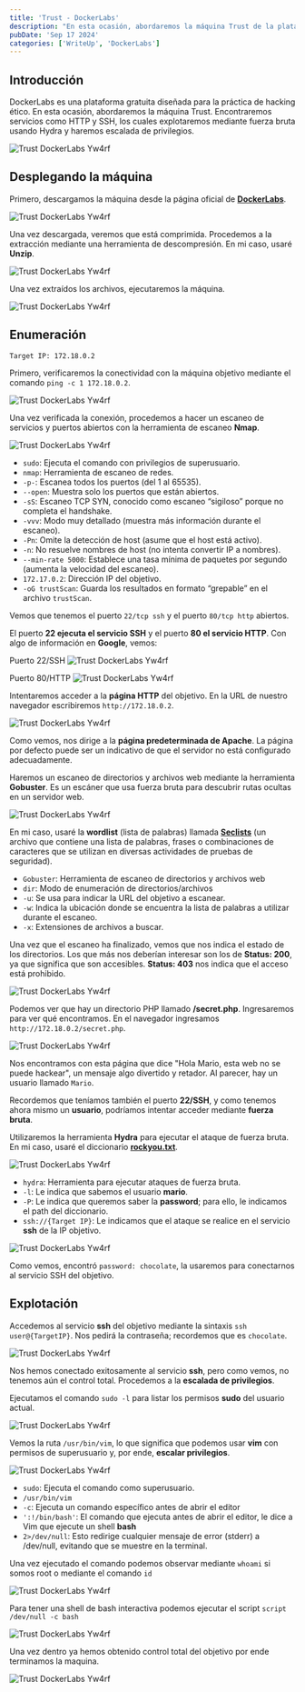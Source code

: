```yaml
---
title: 'Trust - DockerLabs'
description: "En esta ocasión, abordaremos la máquina Trust de la plataforma DockerLabs. Encontraremos servicios como http y ssh el cual explotaremos mediante fuerza bruta usando hydra y haremos escalada de privilegios."
pubDate: 'Sep 17 2024'
categories: ['WriteUp', 'DockerLabs']
--- 
```


## Introducción

DockerLabs es una plataforma gratuita diseñada para la práctica de hacking ético. En esta ocasión, abordaremos la máquina Trust. Encontraremos servicios como HTTP y SSH, los cuales explotaremos mediante fuerza bruta usando Hydra y haremos escalada de privilegios.

![Trust DockerLabs Yw4rf](../../../assets/DockerLabs/Trust/trust-dockerlabs.png)


## Desplegando la máquina

Primero, descargamos la máquina desde la página oficial de [**DockerLabs**](https://dockerlabs.es/).

![Trust DockerLabs Yw4rf](../../../assets/DockerLabs/Trust/trust-download.png)

Una vez descargada, veremos que está comprimida. Procedemos a la extracción mediante una herramienta de descompresión. En mi caso, usaré **Unzip**.

![Trust DockerLabs Yw4rf](../../../assets/DockerLabs/Trust/trust.png)

Una vez extraídos los archivos, ejecutaremos la máquina.

![Trust DockerLabs Yw4rf](../../../assets/DockerLabs/Trust/trust0.png)

## Enumeración 

~~~
Target IP: 172.18.0.2
~~~

Primero, verificaremos la conectividad con la máquina objetivo mediante el comando `ping -c 1 172.18.0.2`.

![Trust DockerLabs Yw4rf](../../../assets/DockerLabs/Trust/trust1.png)

Una vez verificada la conexión, procedemos a hacer un escaneo de servicios y puertos abiertos con la herramienta de escaneo **Nmap**.

![Trust DockerLabs Yw4rf](../../../assets/DockerLabs/Trust/trust2.png)

- `sudo`: Ejecuta el comando con privilegios de superusuario.
- `nmap`: Herramienta de escaneo de redes.
- `-p-`: Escanea todos los puertos (del 1 al 65535).
- `--open`: Muestra solo los puertos que están abiertos.
- `-sS`: Escaneo TCP SYN, conocido como escaneo “sigiloso” porque no completa el handshake.
- `-vvv`: Modo muy detallado (muestra más información durante el escaneo).
- `-Pn`: Omite la detección de host (asume que el host está activo).
- `-n`: No resuelve nombres de host (no intenta convertir IP a nombres).
- `--min-rate 5000`: Establece una tasa mínima de paquetes por segundo (aumenta la velocidad del escaneo).
- `172.17.0.2`: Dirección IP del objetivo.
- `-oG trustScan`: Guarda los resultados en formato “grepable” en el archivo `trustScan`.

Vemos que tenemos el puerto `22/tcp ssh` y el puerto `80/tcp http` abiertos.

El puerto **22 ejecuta el servicio SSH** y el puerto **80 el servicio HTTP**. Con algo de información en **Google**, vemos:

Puerto 22/SSH
![Trust DockerLabs Yw4rf](../../../assets/DockerLabs/Trust/trust4.png)

Puerto 80/HTTP
![Trust DockerLabs Yw4rf](../../../assets/DockerLabs/Trust/trust5.png)

Intentaremos acceder a la **página HTTP** del objetivo. En la URL de nuestro navegador escribiremos `http://172.18.0.2`. 

![Trust DockerLabs Yw4rf](../../../assets/DockerLabs/Trust/trust6.png)

Como vemos, nos dirige a la **página predeterminada de Apache**. La página por defecto puede ser un indicativo de que el servidor no está configurado adecuadamente.

Haremos un escaneo de directorios y archivos web mediante la herramienta **Gobuster**. Es un escáner que usa fuerza bruta para descubrir rutas ocultas en un servidor web.

![Trust DockerLabs Yw4rf](../../../assets/DockerLabs/Trust/trust7.png)

En mi caso, usaré la **wordlist** (lista de palabras) llamada [**Seclists**](https://github.com/danielmiessler/SecLists) (un archivo que contiene una lista de palabras, frases o combinaciones de caracteres que se utilizan en diversas actividades de pruebas de seguridad).

- `Gobuster`: Herramienta de escaneo de directorios y archivos web 
- `dir`:  Modo de enumeración de directorios/archivos
-  `-u`: Se usa para indicar la URL del objetivo a escanear.
- `-w`: Indica la ubicación donde se encuentra la lista de palabras a utilizar durante el escaneo.
- `-x`: Extensiones de archivos a buscar.

Una vez que el escaneo ha finalizado, vemos que nos indica el estado de los directorios. Los que más nos deberían interesar son los de **Status: 200**, ya que significa que son accesibles. **Status: 403** nos indica que el acceso está prohibido.

![Trust DockerLabs Yw4rf](../../../assets/DockerLabs/Trust/trust8.png)

Podemos ver que hay un directorio PHP llamado **/secret.php**. Ingresaremos para ver qué encontramos. En el navegador ingresamos `http://172.18.0.2/secret.php`.

![Trust DockerLabs Yw4rf](../../../assets/DockerLabs/Trust/trust9.png)

Nos encontramos con esta página que dice "Hola Mario, esta web no se puede hackear", un mensaje algo divertido y retador. Al parecer, hay un usuario llamado `Mario`.

Recordemos que teníamos también el puerto **22/SSH**, y como tenemos ahora mismo un **usuario**, podríamos intentar acceder mediante **fuerza bruta**.

Utilizaremos la herramienta **Hydra** para ejecutar el ataque de fuerza bruta. En mi caso, usaré el diccionario [**rockyou.txt**](https://github.com/brannondorsey/naive-hashcat/releases/download/data/rockyou.txt).

![Trust DockerLabs Yw4rf](../../../assets/DockerLabs/Trust/trust10.png)

- `hydra`: Herramienta para ejecutar ataques de fuerza bruta.
- `-l`: Le indica que sabemos el usuario **mario**.
- `-P`: Le indica que queremos saber la **password**; para ello, le indicamos el path del diccionario.
- `ssh://{Target IP}`: Le indicamos que el ataque se realice en el servicio **ssh** de la IP objetivo.

![Trust DockerLabs Yw4rf](../../../assets/DockerLabs/Trust/trust11.png)

Como vemos, encontró `password: chocolate`, la usaremos para conectarnos al servicio SSH del objetivo.

## Explotación

Accedemos al servicio **ssh** del objetivo mediante la sintaxis `ssh user@{TargetIP}`. Nos pedirá la contraseña; recordemos que es `chocolate`. 

![Trust DockerLabs Yw4rf](../../../assets/DockerLabs/Trust/trust13.png)

Nos hemos conectado exitosamente al servicio **ssh**, pero como vemos, no tenemos aún el control total. Procedemos a la **escalada de privilegios**.

Ejecutamos el comando `sudo -l` para listar los permisos **sudo** del usuario actual.

![Trust DockerLabs Yw4rf](../../../assets/DockerLabs/Trust/trust14.png)

Vemos la ruta `/usr/bin/vim`, lo que significa que podemos usar **vim** con permisos de superusuario y, por ende, **escalar privilegios**.

![Trust DockerLabs Yw4rf](../../../assets/DockerLabs/Trust/trust15.png)

- `sudo`: Ejecuta el comando como superusuario.
- `/usr/bin/vim`
- `-c`: Ejecuta un comando específico antes de abrir el editor
- `':!/bin/bash'`: El comando que ejecuta antes de abrir el editor, le dice a Vim que ejecute un shell **bash**
- `2>/dev/null`: Esto redirige cualquier mensaje de error (stderr) a /dev/null, evitando que se muestre en la terminal.

Una vez ejecutado el comando podemos observar mediante `whoami` si somos root o mediante el comando  `id`

![Trust DockerLabs Yw4rf](../../../assets/DockerLabs/Trust/trust16.png)

Para tener una shell de bash interactiva podemos ejecutar el script `script /dev/null -c bash`

![Trust DockerLabs Yw4rf](../../../assets/DockerLabs/Trust/trust17.png)

Una vez dentro ya hemos obtenido control total del objetivo por ende terminamos la maquina.

![Trust DockerLabs Yw4rf](../../../assets/DockerLabs/Trust/trust18.png)